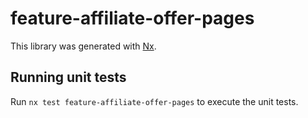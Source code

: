 # feature-affiliate-offer-pages

This library was generated with [Nx](https://nx.dev).

## Running unit tests

Run `nx test feature-affiliate-offer-pages` to execute the unit tests.

